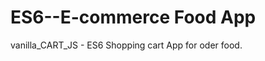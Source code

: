 # ES6--E-commerce Food App
vanilla_CART_JS - ES6 Shopping cart App for oder food.

[Demo]: https://guru9.github.io/ES6--E-commerce-Food-App/
